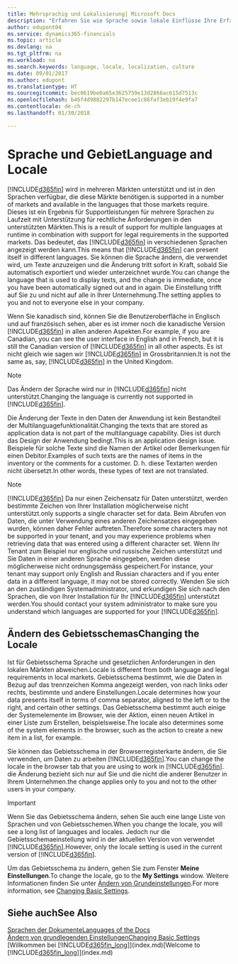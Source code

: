 ```yaml
---
title: Mehrsprachig und Lokalisierung| Microsoft Docs
description: "Erfahren Sie wie Sprache sowie lokale Einflüsse Ihre Erfahrung in Finance and Operations, Business edition beeinflusst."
author: edupont04
ms.service: dynamics365-financials
ms.topic: article
ms.devlang: na
ms.tgt_pltfrm: na
ms.workload: na
ms.search.keywords: language, locale, localization, culture
ms.date: 09/01/2017
ms.author: edupont
ms.translationtype: HT
ms.sourcegitcommit: bec0619be0a65e3625759e13d2866ac615d7513c
ms.openlocfilehash: b46f4d9882297b147ecee1c86faf3eb19f4e9fa7
ms.contentlocale: de-ch
ms.lasthandoff: 01/30/2018

---
```

# <a name="language-and-locale"></a><span data-ttu-id="974d8-103">Sprache und  Gebiet</span><span class="sxs-lookup"><span data-stu-id="974d8-103">Language and Locale</span></span>
[!INCLUDE[d365fin](includes/d365fin_md.md)] <span data-ttu-id="974d8-104"> wird in mehreren Märkten unterstützt und ist in den Sprachen verfügbar, die diese Märkte benötigen.</span><span class="sxs-lookup"><span data-stu-id="974d8-104">is supported in a number of markets and available in the languages that those markets require.</span></span> <span data-ttu-id="974d8-105">Dieses ist ein Ergebnis für Supportleistungen für mehrere Sprachen zu Laufzeit mit Unterstützung für rechtliche Anforderungen in den unterstützten Märkten.</span><span class="sxs-lookup"><span data-stu-id="974d8-105">This is a result of support for multiple languages at runtime in combination with support for legal requirements in the supported markets.</span></span> <span data-ttu-id="974d8-106">Das bedeutet, das [!INCLUDE[d365fin](includes/d365fin_md.md)] in verschiedenen Sprachen angezeigt werden kann.</span><span class="sxs-lookup"><span data-stu-id="974d8-106">This means that [!INCLUDE[d365fin](includes/d365fin_md.md)] can present itself in different languages.</span></span> <span data-ttu-id="974d8-107">Sie können die Sprache ändern, die verwendet wird, um Texte anzuzeigen und die Änderung tritt sofort in Kraft, sobald Sie automatisch exportiert und wieder unterzeichnet wurde.</span><span class="sxs-lookup"><span data-stu-id="974d8-107">You can change the language that is used to display texts, and the change is immediate, once you have been automatically signed out and in again.</span></span> <span data-ttu-id="974d8-108">Die Einstellung trifft auf Sie zu und nicht auf alle in Ihrer Unternehmung.</span><span class="sxs-lookup"><span data-stu-id="974d8-108">The setting applies to you and not to everyone else in your company.</span></span>  

<span data-ttu-id="974d8-109">Wenn Sie kanadisch sind, können Sie die Benutzeroberfläche in Englisch und auf französisch sehen, aber es ist immer noch die kanadische Version [!INCLUDE[d365fin](includes/d365fin_md.md)] in allen anderen Aspekten.</span><span class="sxs-lookup"><span data-stu-id="974d8-109">For example, if you are Canadian, you can see the user interface in English and in French, but it is still the Canadian version of [!INCLUDE[d365fin](includes/d365fin_md.md)] in all other aspects.</span></span> <span data-ttu-id="974d8-110">Es ist nicht gleich wie sagen wir [!INCLUDE[d365fin](includes/d365fin_md.md)] in Grossbritannien.</span><span class="sxs-lookup"><span data-stu-id="974d8-110">It is not the same as, say, [!INCLUDE[d365fin](includes/d365fin_md.md)] in the United Kingdom.</span></span>  

> [!NOTE]  
>  <span data-ttu-id="974d8-111">Das Ändern der Sprache wird nur in [!INCLUDE[d365fin](includes/d365fin_md.md)] nicht unterstützt.</span><span class="sxs-lookup"><span data-stu-id="974d8-111">Changing the language is currently not supported in [!INCLUDE[d365fin](includes/d365fin_md.md)].</span></span>

<span data-ttu-id="974d8-112">Die Änderung der Texte in den Daten der Anwendung ist kein Bestandteil der Multilanguagefunktionalität.</span><span class="sxs-lookup"><span data-stu-id="974d8-112">Changing the texts that are stored as application data is not part of the multilanguage capability.</span></span> <span data-ttu-id="974d8-113">Dies ist durch das Design der Anwendung bedingt.</span><span class="sxs-lookup"><span data-stu-id="974d8-113">This is an application design issue.</span></span> <span data-ttu-id="974d8-114">Beispiele für solche Texte sind die Namen der Artikel oder Bemerkungen für einen Debitor.</span><span class="sxs-lookup"><span data-stu-id="974d8-114">Examples of such texts are the names of items in the inventory or the comments for a customer.</span></span> <span data-ttu-id="974d8-115">D. h. diese Textarten werden nicht übersetzt.</span><span class="sxs-lookup"><span data-stu-id="974d8-115">In other words, these types of text are not translated.</span></span>  

> [!NOTE]  
>  [!INCLUDE[d365fin](includes/d365fin_md.md)] <span data-ttu-id="974d8-116">Da   nur einen Zeichensatz für Daten unterstützt, werden bestimmte Zeichen von Ihrer Installation möglicherweise nicht unterstützt.</span><span class="sxs-lookup"><span data-stu-id="974d8-116">only supports a single character set for data.</span></span> <span data-ttu-id="974d8-117">Beim Abrufen von Daten, die unter Verwendung eines anderen Zeichensatzes eingegeben wurden, können daher Fehler auftreten.</span><span class="sxs-lookup"><span data-stu-id="974d8-117">Therefore some characters may not be supported in your tenant, and you may experience problems when retrieving data that was entered using a different character set.</span></span> <span data-ttu-id="974d8-118">Wenn Ihr Tenant zum Beispiel nur englische und russische Zeichen unterstützt und Sie Daten in einer anderen Sprache eingegeben, werden diese möglicherweise nicht ordnungsgemäss gespeichert.</span><span class="sxs-lookup"><span data-stu-id="974d8-118">For instance, your tenant may support only English and Russian characters and if you enter data in a different language, it may not be stored correctly.</span></span> <span data-ttu-id="974d8-119">Wenden Sie sich an den zuständigen Systemadministrator, und erkundigen Sie sich nach den Sprachen, die von Ihrer Installation für Ihr [!INCLUDE[d365fin](includes/d365fin_md.md)] unterstützt werden.</span><span class="sxs-lookup"><span data-stu-id="974d8-119">You should contact your system administrator to make sure you understand which languages are supported for your [!INCLUDE[d365fin](includes/d365fin_md.md)].</span></span>  

## <a name="changing-the-locale"></a><span data-ttu-id="974d8-120">Ändern des Gebietsschemas</span><span class="sxs-lookup"><span data-stu-id="974d8-120">Changing the Locale</span></span>
<span data-ttu-id="974d8-121">Ist für Gebietsschema Sprache und gesetzlichen Anforderungen in den lokalen Märkten abweichen.</span><span class="sxs-lookup"><span data-stu-id="974d8-121">Locale is different from both language and legal requirements in local markets.</span></span> <span data-ttu-id="974d8-122">Gebietsschema bestimmt, wie die Daten in Bezug auf das trennzeichen Komma angezeigt werden, von nach links oder rechts, bestimmte und andere Einstellungen.</span><span class="sxs-lookup"><span data-stu-id="974d8-122">Locale determines how your data presents itself in terms of comma separator, aligned to the left or to the right, and certain other settings.</span></span> <span data-ttu-id="974d8-123">Das Gebietsschema bestimmt auch einige der Systemelemente im Browser, wie der Aktion, einen neuen Artikel in einer Liste zum Erstellen, beispielsweise.</span><span class="sxs-lookup"><span data-stu-id="974d8-123">The locale also determines some of the system elements in the browser, such as the action to create a new item in a list, for example.</span></span>  

<span data-ttu-id="974d8-124">Sie können das Gebietsschema in der Browserregisterkarte ändern, die Sie verwenden, um Daten zu arbeiten [!INCLUDE[d365fin](includes/d365fin_md.md)].</span><span class="sxs-lookup"><span data-stu-id="974d8-124">You can change the locale in the browser tab that you are using to work in [!INCLUDE[d365fin](includes/d365fin_md.md)].</span></span> <span data-ttu-id="974d8-125">die Änderung bezieht sich nur auf Sie  und die nicht die anderer Benutzer in Ihrem Unternehmen.</span><span class="sxs-lookup"><span data-stu-id="974d8-125">the change applies only to you and not to the other users in your company.</span></span>  

> [!IMPORTANT]  
>  <span data-ttu-id="974d8-126">Wenn Sie das Gebietsschema ändern, sehen Sie auch eine lange Liste von Sprachen und von Gebietsschemen.</span><span class="sxs-lookup"><span data-stu-id="974d8-126">When you change the locale, you will see a long list of languages and locales.</span></span> <span data-ttu-id="974d8-127">Jedoch nur die Gebietsschemaeinstellung wird in der aktuellen Version von verwendet [!INCLUDE[d365fin](includes/d365fin_md.md)].</span><span class="sxs-lookup"><span data-stu-id="974d8-127">However, only the locale setting is used in the current version of [!INCLUDE[d365fin](includes/d365fin_md.md)].</span></span>  

<span data-ttu-id="974d8-128">Um das Gebietsschema zu ändern, gehen Sie zum Fenster **Meine Einstellungen**.</span><span class="sxs-lookup"><span data-stu-id="974d8-128">To change the locale, go to the **My Settings** window.</span></span> <span data-ttu-id="974d8-129">Weitere Informationen finden Sie unter [Ändern von Grundeinstellungen](ui-change-basic-settings.md).</span><span class="sxs-lookup"><span data-stu-id="974d8-129">For more information, see [Changing Basic Settings](ui-change-basic-settings.md).</span></span>  

## <a name="see-also"></a><span data-ttu-id="974d8-130">Siehe auch</span><span class="sxs-lookup"><span data-stu-id="974d8-130">See Also</span></span>  
[<span data-ttu-id="974d8-131">Sprachen der Dokumente</span><span class="sxs-lookup"><span data-stu-id="974d8-131">Languages of the Docs</span></span>](about-languages.md)  
[<span data-ttu-id="974d8-132">Ändern von grundlegenden Einstellungen</span><span class="sxs-lookup"><span data-stu-id="974d8-132">Changing Basic Settings</span></span>](ui-change-basic-settings.md)  
<span data-ttu-id="974d8-133">[Willkommen bei [!INCLUDE[d365fin_long](includes/d365fin_long_md.md)]](index.md)</span><span class="sxs-lookup"><span data-stu-id="974d8-133">[Welcome to [!INCLUDE[d365fin_long](includes/d365fin_long_md.md)]](index.md)</span></span>  


